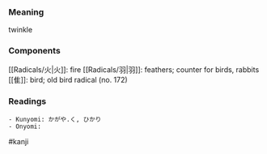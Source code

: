 ### Meaning

twinkle

### Components

[[Radicals/火|火]]: fire [[Radicals/羽|羽]]: feathers; counter for birds, rabbits [[隹]]: bird; old bird radical (no. 172)

### Readings

```
- Kunyomi: かがや.く, ひかり
- Onyomi: 
```

#kanji